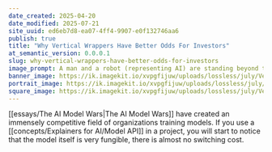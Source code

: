 ```yaml
---
date_created: 2025-04-20
date_modified: 2025-07-21
site_uuid: ed6eb7d8-ea07-4ff4-9907-e0f132746aa6
publish: true
title: "Why Vertical Wrappers Have Better Odds For Investors"
at_semantic_version: 0.0.0.1
slug: why-vertical-wrappers-have-better-odds-for-investors
image_prompt: A man and a robot (representing AI) are standing beyond the door to a tornado shelter that's underground, the door is a hatch coming out of the ground at an angle. It's an image similar to the Wizard of Oz. The storm shelter has two swinging doors, and one door is shut. Someone is holding the other door open.  All three are looking at a giant storm coming, with many tornadoes touching down.
banner_image: https://ik.imagekit.io/xvpgfijuw/uploads/lossless/july/Venture_Investing_in_the_Gold_Rush_of_AI_banner_image_1753051394047_lv-lOjqfC.webp
portrait_image: https://ik.imagekit.io/xvpgfijuw/uploads/lossless/july/Venture_Investing_in_the_Gold_Rush_of_AI_portrait_image_1753051396444__7lmo3iCs.webp
square_image: https://ik.imagekit.io/xvpgfijuw/uploads/lossless/july/Venture_Investing_in_the_Gold_Rush_of_AI_square_image_1753051398446_xfkQIKS0I.webp
---
```

[[essays/The AI Model Wars|The AI Model Wars]] have created an immensely competitive field of organizations training models.  If you use a [[concepts/Explainers for AI/Model API]] in a project, you will start to notice that the model itself is very fungible, there is almost no switching cost.


